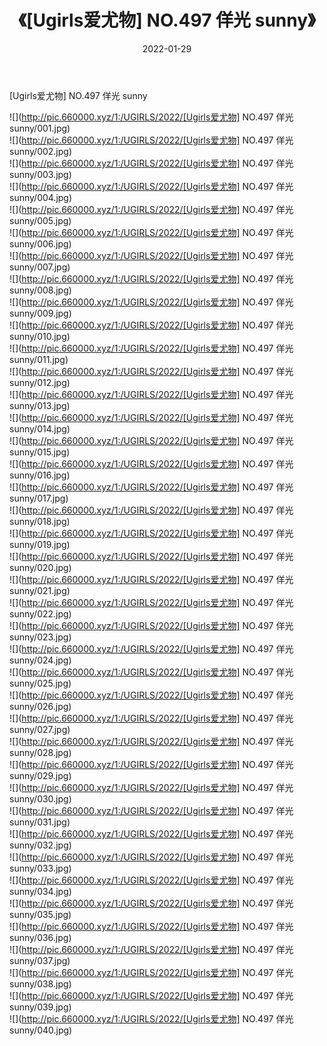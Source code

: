 ﻿---
layout: post
title:  《[Ugirls爱尤物] NO.497 佯光 sunny》
date:   2022-01-29
img: http://pic.660000.xyz/1:/UGIRLS/2022/[Ugirls爱尤物] NO.497 佯光 sunny/000.jpg
categories: [美女, 清纯, 唯美]
---

[Ugirls爱尤物] NO.497 佯光 sunny

 ![](http://pic.660000.xyz/1:/UGIRLS/2022/[Ugirls爱尤物] NO.497 佯光 sunny/001.jpg) <br>![](http://pic.660000.xyz/1:/UGIRLS/2022/[Ugirls爱尤物] NO.497 佯光 sunny/002.jpg) <br>![](http://pic.660000.xyz/1:/UGIRLS/2022/[Ugirls爱尤物] NO.497 佯光 sunny/003.jpg) <br>![](http://pic.660000.xyz/1:/UGIRLS/2022/[Ugirls爱尤物] NO.497 佯光 sunny/004.jpg) <br>![](http://pic.660000.xyz/1:/UGIRLS/2022/[Ugirls爱尤物] NO.497 佯光 sunny/005.jpg) <br>![](http://pic.660000.xyz/1:/UGIRLS/2022/[Ugirls爱尤物] NO.497 佯光 sunny/006.jpg) <br>![](http://pic.660000.xyz/1:/UGIRLS/2022/[Ugirls爱尤物] NO.497 佯光 sunny/007.jpg) <br>![](http://pic.660000.xyz/1:/UGIRLS/2022/[Ugirls爱尤物] NO.497 佯光 sunny/008.jpg) <br>![](http://pic.660000.xyz/1:/UGIRLS/2022/[Ugirls爱尤物] NO.497 佯光 sunny/009.jpg) <br>![](http://pic.660000.xyz/1:/UGIRLS/2022/[Ugirls爱尤物] NO.497 佯光 sunny/010.jpg) <br>![](http://pic.660000.xyz/1:/UGIRLS/2022/[Ugirls爱尤物] NO.497 佯光 sunny/011.jpg) <br>![](http://pic.660000.xyz/1:/UGIRLS/2022/[Ugirls爱尤物] NO.497 佯光 sunny/012.jpg) <br>![](http://pic.660000.xyz/1:/UGIRLS/2022/[Ugirls爱尤物] NO.497 佯光 sunny/013.jpg) <br>![](http://pic.660000.xyz/1:/UGIRLS/2022/[Ugirls爱尤物] NO.497 佯光 sunny/014.jpg) <br>![](http://pic.660000.xyz/1:/UGIRLS/2022/[Ugirls爱尤物] NO.497 佯光 sunny/015.jpg) <br>![](http://pic.660000.xyz/1:/UGIRLS/2022/[Ugirls爱尤物] NO.497 佯光 sunny/016.jpg) <br>![](http://pic.660000.xyz/1:/UGIRLS/2022/[Ugirls爱尤物] NO.497 佯光 sunny/017.jpg) <br>![](http://pic.660000.xyz/1:/UGIRLS/2022/[Ugirls爱尤物] NO.497 佯光 sunny/018.jpg) <br>![](http://pic.660000.xyz/1:/UGIRLS/2022/[Ugirls爱尤物] NO.497 佯光 sunny/019.jpg) <br>![](http://pic.660000.xyz/1:/UGIRLS/2022/[Ugirls爱尤物] NO.497 佯光 sunny/020.jpg) <br>![](http://pic.660000.xyz/1:/UGIRLS/2022/[Ugirls爱尤物] NO.497 佯光 sunny/021.jpg) <br>![](http://pic.660000.xyz/1:/UGIRLS/2022/[Ugirls爱尤物] NO.497 佯光 sunny/022.jpg) <br>![](http://pic.660000.xyz/1:/UGIRLS/2022/[Ugirls爱尤物] NO.497 佯光 sunny/023.jpg) <br>![](http://pic.660000.xyz/1:/UGIRLS/2022/[Ugirls爱尤物] NO.497 佯光 sunny/024.jpg) <br>![](http://pic.660000.xyz/1:/UGIRLS/2022/[Ugirls爱尤物] NO.497 佯光 sunny/025.jpg) <br>![](http://pic.660000.xyz/1:/UGIRLS/2022/[Ugirls爱尤物] NO.497 佯光 sunny/026.jpg) <br>![](http://pic.660000.xyz/1:/UGIRLS/2022/[Ugirls爱尤物] NO.497 佯光 sunny/027.jpg) <br>![](http://pic.660000.xyz/1:/UGIRLS/2022/[Ugirls爱尤物] NO.497 佯光 sunny/028.jpg) <br>![](http://pic.660000.xyz/1:/UGIRLS/2022/[Ugirls爱尤物] NO.497 佯光 sunny/029.jpg) <br>![](http://pic.660000.xyz/1:/UGIRLS/2022/[Ugirls爱尤物] NO.497 佯光 sunny/030.jpg) <br>![](http://pic.660000.xyz/1:/UGIRLS/2022/[Ugirls爱尤物] NO.497 佯光 sunny/031.jpg) <br>![](http://pic.660000.xyz/1:/UGIRLS/2022/[Ugirls爱尤物] NO.497 佯光 sunny/032.jpg) <br>![](http://pic.660000.xyz/1:/UGIRLS/2022/[Ugirls爱尤物] NO.497 佯光 sunny/033.jpg) <br>![](http://pic.660000.xyz/1:/UGIRLS/2022/[Ugirls爱尤物] NO.497 佯光 sunny/034.jpg) <br>![](http://pic.660000.xyz/1:/UGIRLS/2022/[Ugirls爱尤物] NO.497 佯光 sunny/035.jpg) <br>![](http://pic.660000.xyz/1:/UGIRLS/2022/[Ugirls爱尤物] NO.497 佯光 sunny/036.jpg) <br>![](http://pic.660000.xyz/1:/UGIRLS/2022/[Ugirls爱尤物] NO.497 佯光 sunny/037.jpg) <br>![](http://pic.660000.xyz/1:/UGIRLS/2022/[Ugirls爱尤物] NO.497 佯光 sunny/038.jpg) <br>![](http://pic.660000.xyz/1:/UGIRLS/2022/[Ugirls爱尤物] NO.497 佯光 sunny/039.jpg) <br>![](http://pic.660000.xyz/1:/UGIRLS/2022/[Ugirls爱尤物] NO.497 佯光 sunny/040.jpg) <br>
